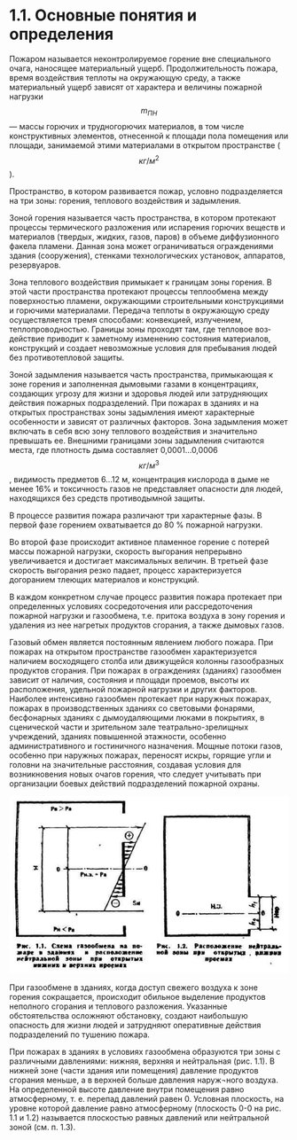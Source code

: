 # 1.1. Основные понятия и определения

Пожаром называется неконтролируемое горение вне специального очага, наносящее материальный ущерб. Продолжительность по­жара, время воздействия теплоты на окружающую среду, а также материальный ущерб зависят от характера и величины пожарной нагрузки $$m_{ПН}$$ — массы горючих и трудногорючих материалов, в том числе конструктивных элементов, отнесенной к площади пола поме­щения или площади, занимаемой этими материалами в открытом пространстве \($$кг/м^2$$\).

Пространство, в котором развивается пожар, условно подразделяется на три зоны: горения, теплового воздействия и задымления.

Зоной горения называется часть пространства, в котором проте­кают процессы термического разложения или испарения горючих ве­ществ и материалов \(твердых, жидких, газов, паров\) в объеме диф­фузионного факела пламени. Данная зона может ограничиваться ограждениями здания \(сооружения\), стенками технологических установок, аппаратов, резервуаров.

Зона теплового воздействия примыкает к границам зоны горе­ния. В этой части пространства протекают процессы теплообмена между поверхностью пламени, окружающими строительными конструкциями и горючими материалами. Передача теплоты в окружающую среду осуществляется тремя способами: конвекцией, излучением, теплопроводностью. Границы зоны проходят там, где тепловое воз­действие приводит к заметному изменению состояния материалов, конструкций и создает невозможные условия для пребывания людей без противотепловой защиты.

Зоной задымления называется часть пространства, примыкаю­щая к зоне горения и заполненная дымовыми газами в концентра­циях, создающих угрозу для жизни и здоровья людей или затрудняющих действия пожарных подразделений. При пожарах в зданиях и на открытых пространствах зоны задымления имеют характер­ные особенности и зависят от различных факторов. Зона задымления может включать в себя всю зону теплового воздействия и значительно превышать ее. Внешними границами зоны задымления считаются места, где плотность дыма составляет 0,0001...0,0006 $$кг/м^3$$ , видимость предметов 6...12 м, концентрация кислорода в дыме не менее 16% и токсичность газов не представляет опасности для лю­дей, находящихся без средств противодымной защиты.

В процессе развития пожара различают три характерные фазы. В первой фазе горением охватывается до 80 % пожарной нагрузки.

Во второй фазе происходит активное пламенное горение с потерей массы пожарной нагрузки, скорость выгорания непрерывно увеличивается и достигает максимальных величин. В третьей фазе скорость выгорания резко падает, процесс характеризуется догоранием тлею­щих материалов и конструкций.

В каждом конкретном случае процесс развития пожара протека­ет при определенных условиях сосредоточения или рассредоточения пожарной нагрузки и газообмена, т.е. притока воздуха в зону го­рения и удаления из нее нагретых продуктов сгорания, а также ды­мовых газов.

Газовый обмен является постоянным явлением любого пожара. При пожарах на открытом пространстве газообмен характеризуется наличием восходящего столба или движущейся колонны газообразных продуктов сгорания. При пожарах в ограждениях \(зданиях\) газообмен зависит от наличия, состояния и площади проемов, высоты их расположения, удельной пожарной нагрузки и других факторов. Наиболее интенсивно газообмен протекает при наружных пожарах, пожарах в производственных зданиях со световыми фонарями, бесфонарных зданиях с дымоудаляющими люками в покрытиях, в сценической части и зрительном зале театрально-зрелищных учреждений, зданиях повышенной этажности, особенно административного и гостиничного назначения. Мощные потоки газов, особенно при наружных пожарах, пере­носят искры, горящие угли и головни на значительные расстояния, создавая условия для возникновения новых очагов горения, что следует учитывать при организации боевых действий подразделений пожарной охраны.

![](../.gitbook/assets/ris-1-1.jpg)



При газообмене в зданиях, когда доступ свежего воздуха к зоне горения сокращается, происходит обильное выделение продуктов неполного сгорания и теплового разложения. Указанные обстоятельства осложняют обстановку, создают наибольшую опасность для жизни людей и затрудняют оперативные действия подразделений по тушению пожара.

 При пожарах в зданиях в условиях газообмена образуются три зоны с различными давлениями: нижняя, верхняя и нейтральная \(рис. 1.1\). В нижней зоне \(части здания или помещения\) давление продуктов сгорания меньше, а в верхней больше давления наруж¬ного воздуха. На определенной высоте давление внутри помещения равно атмосферному, т. е. перепад давлений равен 0. Условная плоскость, на уровне которой давление равно атмосферному \(плоскость 0-0 на рис. 1.1 и 1.2\) называется плоскостью равных давлений или нейтральной зоной \(см. п. 1.3\).

